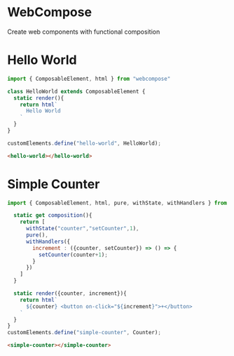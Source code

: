 # WebCompose
Create web components with functional composition

# Hello World

```javascript
import { ComposableElement, html } from "webcompose"

class HelloWorld extends ComposableElement {
  static render(){
    return html`
      Hello World
    `
  }
}

customElements.define("hello-world", HelloWorld);
```

```html
<hello-world></hello-world>
```


# Simple Counter

```javascript
import { ComposableElement, html, pure, withState, withHandlers } from "webcompose"

  static get composition(){
    return [
      withState("counter","setCounter",1),
      pure(),
      withHandlers({
        increment : ({counter, setCounter}) => () => {
          setCounter(counter+1);
        }
      })
    ]
  }

  static render({counter, increment}){
    return html`
      ${counter} <button on-click="${increment}">+</button>
    `
  }
}
customElements.define("simple-counter", Counter);
```

```html
<simple-counter></simple-counter>
```

